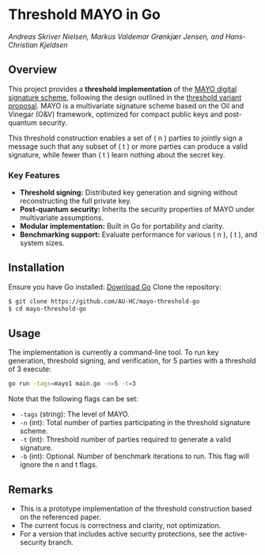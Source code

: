 # Threshold MAYO in Go
*Andreas Skriver Nielsen, Markus Valdemar Grønkjær Jensen, and Hans-Christian Kjeldsen*

## Overview
This project provides a **threshold implementation** of the [MAYO digital signature scheme](https://pqmayo.org/assets/specs/mayo-round2.pdf), following the design outlined in the [threshold variant proposal](https://eprint.iacr.org/2024/1960.pdf). MAYO is a multivariate signature scheme based on the Oil and Vinegar (O&V) framework, optimized for compact public keys and post-quantum security.

This threshold construction enables a set of \( n \) parties to jointly sign a message such that any subset of \( t \) or more parties can produce a valid signature, while fewer than \( t \) learn nothing about the secret key.

### Key Features
- **Threshold signing:** Distributed key generation and signing without reconstructing the full private key.
- **Post-quantum security:** Inherits the security properties of MAYO under multivariate assumptions.
- **Modular implementation:** Built in Go for portability and clarity.
- **Benchmarking support:** Evaluate performance for various \( n \), \( t \), and system sizes.

## Installation
Ensure you have Go installed: [Download Go](https://go.dev/doc/install)
Clone the repository:
```bash
$ git clone https://github.com/AU-HC/mayo-threshold-go
$ cd mayo-threshold-go
```

## Usage
The implementation is currently a command-line tool. To run key generation, threshold signing, and verification, for 5 parties with a threshold of 3 execute:

```bash
go run -tags=mayo1 main.go -n=5 -t=3
```
Note that the following flags can be set:
- `-tags` (string): The level of MAYO.
- `-n` (int): Total number of parties participating in the threshold signature scheme.
- `-t` (int): Threshold number of parties required to generate a valid signature.
- `-b` (int): Optional. Number of benchmark iterations to run. This flag will ignore the n and t flags.

## Remarks
- This is a prototype implementation of the threshold construction based on the referenced paper.
- The current focus is correctness and clarity, not optimization.
- For a version that includes active security protections, see the active-security branch.
